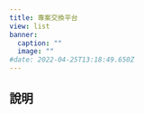 ```yaml
---
title: 專案交換平台
view: list
banner:
  caption: ""
  image: ""
#date: 2022-04-25T13:18:49.650Z
---
```


## 說明

